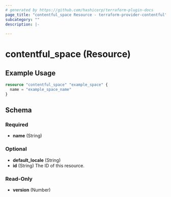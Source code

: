 ```yaml
---
# generated by https://github.com/hashicorp/terraform-plugin-docs
page_title: "contentful_space Resource - terraform-provider-contentful"
subcategory: ""
description: |-
  
---
```


# contentful_space (Resource)



## Example Usage

```terraform
resource "contentful_space" "example_space" {
  name = "example_space_name"
}
```

<!-- schema generated by tfplugindocs -->
## Schema

### Required

- **name** (String)

### Optional

- **default_locale** (String)
- **id** (String) The ID of this resource.

### Read-Only

- **version** (Number)



